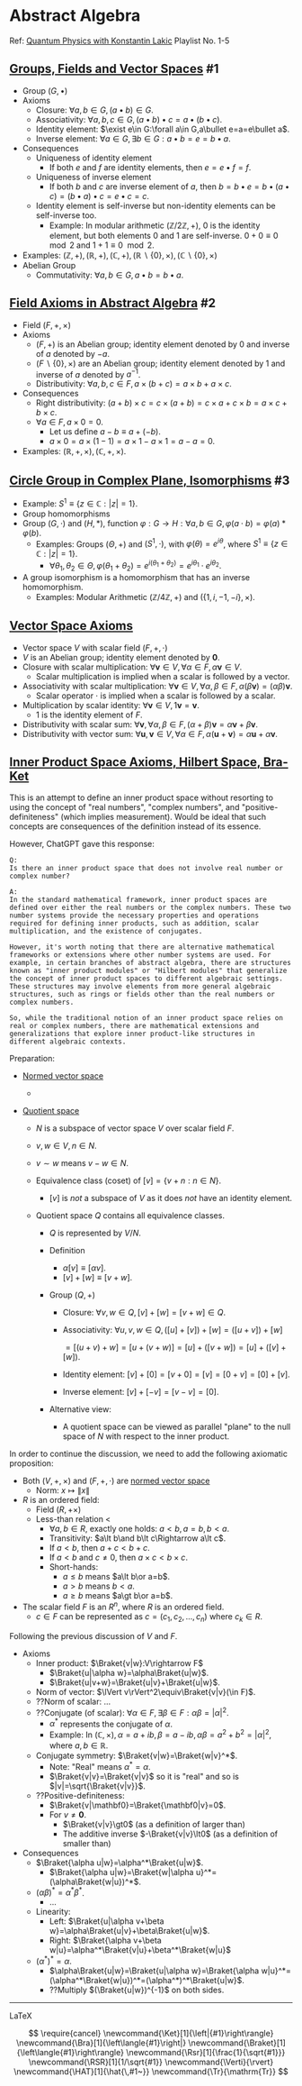 # Abstract Algebra

Ref: [Quantum Physics with Konstantin Lakic](https://youtu.be/kqnMgQzjLmQ) Playlist No. 1-5

## [Groups, Fields and Vector Spaces](https://youtu.be/dj25YjbBWvc) #1

- Group $(G,\bullet)$
- Axioms
  - Closure: $\forall a,b\in G,(a\bullet b)\in G$.
  - Associativity: $\forall a,b,c\in G,(a\bullet b)\bullet c=a\bullet(b\bullet c)$.
  - Identity element: $\exist e\in G:\forall a\in G,a\bullet e=a=e\bullet a$.
  - Inverse element: $\forall a\in G,\exists b\in G:a\bullet b=e=b\bullet a$.
- Consequences
  - Uniqueness of identity element
    - If both $e$ and $f$ are identity elements, then $e=e\bullet f=f$.
  - Uniqueness of inverse element
    - If both $b$ and $c$ are inverse element of $a$, then $b=b\bullet e=b\bullet(a\bullet c)=(b\bullet a)\bullet c=e\bullet c=c$.
  - Identity element is self-inverse but non-identity elements can be self-inverse too.
    - Example: In modular arithmetic $(\mathbb Z/2\mathbb Z,+)$, $0$ is the identity element, but both elements $0$ and $1$ are self-inverse. $0+0\equiv0\mod 2$ and $1+1\equiv0\mod 2$.
- Examples: $(\mathbb Z,+),(\mathbb R,+),(\mathbb C,+),(\mathbb R\backslash\{0\},\times),(\mathbb C\backslash\{0\},\times)$
- Abelian Group
  - Commutativity: $\forall a,b\in G,a\bullet b=b\bullet a$.



## [Field Axioms in Abstract Algebra](https://youtu.be/ThyUKo0HMfw) #2

- Field $(F,+,\times)$
- Axioms
  - $(F,+)$ is an Abelian group; identity element denoted by $0$ and inverse of $a$ denoted by $-a$.
  - $(F\backslash\{0\},\times)$ are an Abelian group; identity element denoted by $1$ and inverse of $a$ denoted by $a^{-1}$.
  - Distributivity: $\forall a,b,c\in F,a\times(b+c)=a\times b+a\times c$.
- Consequences
  - Right distributivity: $(a+b)\times c=c\times(a+b)=c\times a+c\times b=a\times c+b\times c$.
  - $\forall a\in F,a\times 0=0$.
    - Let us define $a-b\equiv a+(-b)$.
    - $a\times 0=a\times(1-1)=a\times 1-a\times 1=a-a=0$.
- Examples: $(\mathbb R,+,\times),(\mathbb C,+,\times)$.



## [Circle Group in Complex Plane, Isomorphisms](https://youtu.be/c6xRecA-WP8) #3

- Example: $S^1\equiv\{z\in\mathbb C:|z|=1\}$.
- Group homomorphisms
- Group $(G,\cdot)$ and $(H,*)$, function $\varphi:G\rightarrow H:\forall a,b\in G,\varphi(a\cdot b)=\varphi(a)*\varphi(b)$.
  - Examples: Groups $(\Theta,+)$ and $(S^1,\cdot)$, with $\varphi(\theta)=e^{i\theta}$, where $S^1\equiv\{z\in\mathbb C:|z|=1\}$.
    - $\forall\theta_1,\theta_2\in\Theta,\varphi(\theta_1+\theta_2)=e^{i(\theta_1+\theta_2)}=e^{i\theta_1}\cdot e^{i\theta_2}$.
- A group isomorphism is a homomorphism that has an inverse homomorphism.
  - Examples: Modular Arithmetic $(\mathbb Z/4\mathbb Z,+)$ and $(\{1,i,-1,-i\},\times)$.



## [Vector Space Axioms](https://youtu.be/B3swka6eiIQ)

- Vector space $V$ with scalar field $(F,+,\cdot)$
- $V$ is an Abelian group; identity element denoted by $\mathbf 0$.
- Closure with scalar multiplication: $\forall\mathbf v\in V,\forall\alpha\in F,\alpha\mathbf v\in V$.
  - Scalar multiplication is implied when a scalar is followed by a vector.
- Associativity with scalar multiplication: $\forall\mathbf v\in V,\forall\alpha,\beta\in F,\alpha(\beta\mathbf v)=(\alpha\beta)\mathbf v$.
  - Scalar operator $\cdot$ is implied when a scalar is followed by a scalar.
- Multiplication by scalar identity: $\forall\mathbf v\in V,1\mathbf v=\mathbf v$.
  - $1$ is the identity element of $F$.
- Distributivity with scalar sum: $\forall\mathbf v,\forall\alpha,\beta\in F,(\alpha+\beta)\mathbf v=\alpha\mathbf v+\beta\mathbf v$.
- Distributivity with vector sum: $\forall\mathbf u,\mathbf v\in V,\forall\alpha\in F,\alpha(\mathbf u+\mathbf v)=\alpha\mathbf u+\alpha\mathbf v$.



## [Inner Product Space Axioms, Hilbert Space, Bra-Ket](https://youtu.be/o0br2HAcEuY)

This is an attempt to define an inner product space without resorting to using the concept of "real numbers", "complex numbers", and "positive-definiteness" (which implies measurement). Would be ideal that such concepts are consequences of the definition instead of its essence.

However, ChatGPT gave this response:

```
Q:
Is there an inner product space that does not involve real number or complex number?

A:
In the standard mathematical framework, inner product spaces are defined over either the real numbers or the complex numbers. These two number systems provide the necessary properties and operations required for defining inner products, such as addition, scalar multiplication, and the existence of conjugates.

However, it's worth noting that there are alternative mathematical frameworks or extensions where other number systems are used. For example, in certain branches of abstract algebra, there are structures known as "inner product modules" or "Hilbert modules" that generalize the concept of inner product spaces to different algebraic settings. These structures may involve elements from more general algebraic structures, such as rings or fields other than the real numbers or complex numbers.

So, while the traditional notion of an inner product space relies on real or complex numbers, there are mathematical extensions and generalizations that explore inner product-like structures in different algebraic contexts.
```

Preparation:

- [Normed vector space](https://en.wikipedia.org/wiki/Normed_vector_space)

  -

- [Quotient space](https://en.wikipedia.org/wiki/Quotient_space_(linear_algebra))

  - $N$ is a subspace of vector space $V$ over scalar field $F$.

  - $v,w\in V,n\in N$.

  - $v\sim w$ means $v-w\in N$.

  - Equivalence class (coset) of $[v]=\{v+n:n\in N\}$.

    - $[v]$ is *not* a subspace of $V$ as it does *not* have an identity element.

  - Quotient space $Q$ contains all equivalence classes.

    - $Q$ is represented by $V/N$.

    - Definition

      - $\alpha[v]\equiv[\alpha v]$.
      - $[v]+[w]\equiv[v+w].$

    - Group $(Q,+)$

      - Closure: $\forall v,w\in Q,[v]+[w]=[v+w]\in Q$.

      - Associativity: $\forall u,v,w\in Q,([u]+[v])+[w]=([u+v])+[w]$

        $=[(u+v)+w]=[u+(v+w)]=[u]+([v+w])=[u]+([v]+[w])$.

      - Identity element: $[v]+[0]=[v+0]=[v]=[0+v]=[0]+[v]$.

      - Inverse element: $[v]+[-v]=[v-v]=[0]$.

    - Alternative view:

      - A quotient space can be viewed as parallel "plane" to the null space of $N$ with respect to the inner product.

In order to continue the discussion, we need to add the following axiomatic proposition:

- Both $(V,+,\times)$ and $(F,+,\cdot)$ are [normed vector space](https://en.wikipedia.org/wiki/Normed_vector_space)
  - Norm: $x\mapsto\lVert x\rVert$
- $R$ is an ordered field:
  - Field $(R,+\times)$
  - Less-than relation $\lt$
    - $\forall a,b\in R$, exactly one holds: $a\lt b,a=b,b\lt a$.
    - Transitivity: $a\lt b\and b\lt c\Rightarrow a\lt c$.
    - If $a\lt b$, then $a+c\lt b+c$.
    - If $a\lt b$ and $c\ne 0$, then $a\times c\lt b\times c$.
    - Short-hands:
      - $a\le b$ means $a\lt b\or a=b$.
      - $a\gt b$ means $b\lt a$.
      - $a\ge b$ means $a\gt b\or a=b$.
- The scalar field $F$ is an $R^n$, where $R$ is an ordered field.
  - $c\in F$ can be represented as $c=(c_1,c_2,\ldots,c_n)$ where $c_k\in R$.

Following the previous discussion of $V$ and $F$.

- Axioms
  - Inner product: $\Braket{v|w}:V\rightarrow F$
    - $\Braket{u|\alpha w}=\alpha\Braket{u|w}$.
    - $\Braket{u|v+w}=\Braket{u|v}+\Braket{u|w}$.
  - Norm of vector: $\lVert v\rVert^2\equiv\Braket{v|v}(\in F)$.
  - ??Norm of scalar: ...
  - ??Conjugate (of scalar): $\forall\alpha\in F,\exists\beta\in F:\alpha\beta=|\alpha|^2$.
    - $\alpha^*$ represents the conjugate of $\alpha$.
    - Example: In $(\mathbb C,\times),\alpha=a+ib,\beta=a-ib,\alpha\beta=a^2+b^2=|\alpha|^2$, where $a,b\in\mathbb R$.
  - Conjugate symmetry: $\Braket{v|w}=\Braket{w|v}^*$.
    - Note: "Real" means $\alpha^*=\alpha$.
    - $\Braket{v|v}=\Braket{v|v}$ so it is "real" and so is $|v|=\sqrt{\Braket{v|v}}$.
  - ??Positive-definiteness:
    - $\Braket{v|\mathbf0}=\Braket{\mathbf0|v}=0$.
    - For $v\ne\mathbf0$.
      - $\Braket{v|v}\gt0$ (as a definition of larger than)
      - The additive inverse $-\Braket{v|v}\lt0$ (as a definition of smaller than)
- Consequences
  - $\Braket{\alpha u|w}=\alpha^*\Braket{u|w}$.
    - $\Braket{\alpha u|w}=\Braket{w|\alpha u}^*=(\alpha\Braket{w|u})^*$.
  - $(\alpha\beta)^*=\alpha^*\beta^*$.
    - ...
  - Linearity:
    - Left: $\Braket{u|\alpha v+\beta w}=\alpha\Braket{u|v}+\beta\Braket{u|w}$.
    - Right: $\Braket{\alpha v+\beta w|u}=\alpha^*\Braket{v|u}+\beta^*\Braket{w|u}$
  - $(\alpha^*)^*=\alpha$.
    - $\alpha\Braket{u|w}=\Braket{u|\alpha w}=\Braket{\alpha w|u}^*=(\alpha^*\Braket{w|u})^*=(\alpha^*)^*\Braket{u|w}$.
    - ??Multiply $(\Braket{u|w})^{-1}$ on both sides.


---

LaTeX

$$
\require{cancel}
\newcommand{\Ket}[1]{\left|{#1}\right\rangle}
\newcommand{\Bra}[1]{\left\langle{#1}\right|}
\newcommand{\Braket}[1]{\left\langle{#1}\right\rangle}
\newcommand{\Rsr}[1]{\frac{1}{\sqrt{#1}}}
\newcommand{\RSR}[1]{1/\sqrt{#1}}
\newcommand{\Verti}{\rvert}
\newcommand{\HAT}[1]{\hat{\,#1~}}
\newcommand{\Tr}{\mathrm{Tr}}
$$
